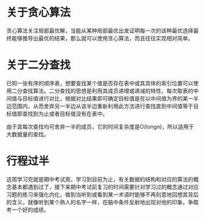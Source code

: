 # 关于贪心算法
贪心算法关注局部最优解，当能从某种局部最优出发证明每一次的该种最优选择最终能够推导出最优的结果，那么就可以使用贪心算法，而且往往实现相对简单。

# 关于二分查找
已知一张有序的顺序表，想要查找某个值是否存在表中或其具体的索引位置可以使用二分查找算法。二分查找的思想是利用其成员递增或递减的特性，每次取表的中间值与目标值进行对比，根据对比结果即可确定目标值是在以中间值为界的某一半边范围内，从而舍弃另一半边从该半边重新利用此方法进行查找直到中间值等于目标值即查找到为止或者目标值没有在表中。

由于其每次查找均可舍弃一半的成员，它的时间复杂度是O(longn)，所以适用于大数据量的查找。

# 行程过半
这周学习完就是期中考试周，学习到目前为止，有关数据的结构和对应的算法的概念基本都遇到过了，接下来期中考试前复习的时间需要针对学习过的概念通过对应习题的练习来强化内化，做到当听到或看到某一术语时能够不再刻意地回想其背后的含义，就像听到某个熟人的名字一样，在脑中条件反射地出现对他的印象。争取考一个好的成绩。